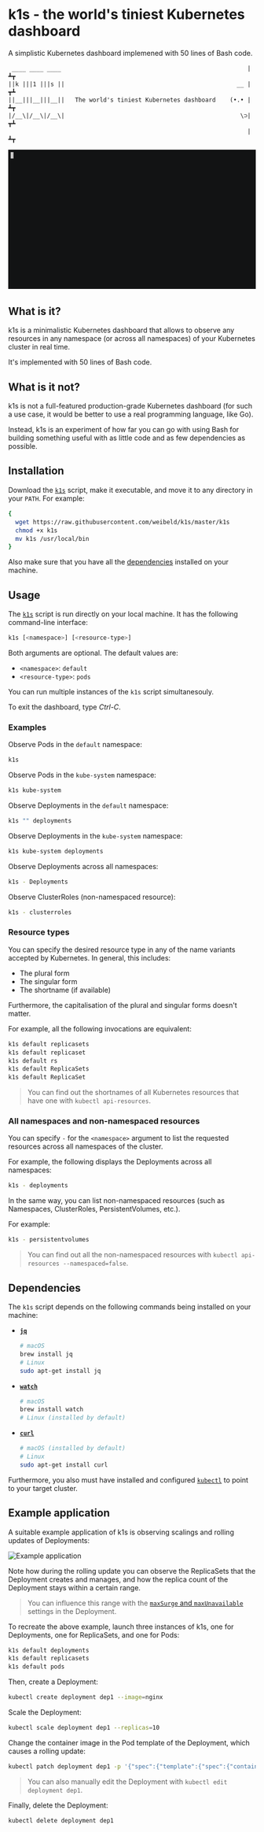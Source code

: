 # k1s - the world's tiniest Kubernetes dashboard

A simplistic Kubernetes dashboard implemened with 50 lines of Bash code.

```
 ____ ____ ____                                                     |┻┳
||k |||1 |||s ||                                                 __ |┳┻
||__|||__|||__||   The world's tiniest Kubernetes dashboard    (•.• |┻┳
|/__\|/__\|/__\|                                                  \⊃|┳┻
                                                                    |┻┳
```

![Screencast](assets/screencast-1.gif)


## What is it?

k1s is a minimalistic Kubernetes dashboard that allows to observe any resources in any namespace (or across all namespaces) of your Kubernetes cluster in real time.

It's implemented with 50 lines of Bash code.

## What is it not?

k1s is not a full-featured production-grade Kubernetes dashboard (for such a use case, it would be better to use a real programming language, like Go).

Instead, k1s is an experiment of how far you can go with using Bash for building something useful with as little code and as few dependencies as possible.


## Installation

Download the [`k1s`](k1s) script, make it executable, and move it to any directory in your `PATH`. For example:

```bash
{
  wget https://raw.githubusercontent.com/weibeld/k1s/master/k1s
  chmod +x k1s
  mv k1s /usr/local/bin
}
```

Also make sure that you have all the [dependencies](#dependencies) installed on your machine.

## Usage

The [`k1s`](k1s) script is run directly on your local machine. It has the following command-line interface:

```bash
k1s [<namespace>] [<resource-type>]
```

Both arguments are optional. The default values are:

- `<namespace>`: `default`
- `<resource-type>`: `pods`

You can run multiple instances of the `k1s` script simultanesouly.

To exit the dashboard, type _Ctrl-C_.

### Examples

Observe Pods in the `default` namespace:

```bash
k1s
```

Observe Pods in the `kube-system` namespace:

```bash
k1s kube-system
```

Observe Deployments in the `default` namespace:

```bash
k1s "" deployments
```

Observe Deployments in the `kube-system` namespace:

```bash
k1s kube-system deployments
```

Observe Deployments across all namespaces:

```bash
k1s - Deployments
```

Observe ClusterRoles (non-namespaced resource):

```bash
k1s - clusterroles
```

### Resource types

You can specify the desired resource type in any of the name variants accepted by Kubernetes. In general, this includes:

- The plural form
- The singular form
- The shortname (if available)

Furthermore, the capitalisation of the plural and singular forms doesn't matter.

For example, all the following invocations are equivalent:

```bash
k1s default replicasets
k1s default replicaset
k1s default rs
k1s default ReplicaSets
k1s default ReplicaSet
```

> You can find out the shortnames of all Kubernetes resources that have one with `kubectl api-resources`.

### All namespaces and non-namespaced resources

You can specify `-` for the `<namespace>` argument to list the requested resources across all namespaces of the cluster.

For example, the following displays the Deployments across all namespaces:

```bash
k1s - deployments
```

In the same way, you can list non-namespaced resources (such as Namespaces, ClusterRoles, PersistentVolumes, etc.).

For example:

```bash
k1s - persistentvolumes
```

> You can find out all the non-namespaced resources with `kubectl api-resources --namespaced=false`.

## Dependencies

The `k1s` script depends on the following commands being installed on your machine:

- [**`jq`**](https://stedolan.github.io/jq/)
    ```bash
    # macOS
    brew install jq
    # Linux
    sudo apt-get install jq
    ```
- [**`watch`**](https://linux.die.net/man/1/watch)
    ```bash
    # macOS
    brew install watch
    # Linux (installed by default)
    ```
- [**`curl`**](https://curl.haxx.se/)
    ```bash
    # macOS (installed by default)
    # Linux
    sudo apt-get install curl
    ```

Furthermore, you also must have installed and configured [`kubectl`](https://kubernetes.io/docs/tasks/tools/install-kubectl/) to point to your target cluster.

## Example application

A suitable example application of k1s is observing scalings and rolling updates of Deployments:

![Example application](assets/screencast-2.gif)

Note how during the rolling update you can observe the ReplicaSets that the Deployment creates and manages, and how the replica count of the Deployment stays within a certain range.

> You can influence this range with the [`maxSurge` and `maxUnavailable`](https://kubernetes.io/docs/concepts/workloads/controllers/deployment/#rolling-update-deployment) settings in the Deployment.

To recreate the above example, launch three instances of k1s, one for Deployments, one for ReplicaSets, and one for Pods:

```bash
k1s default deployments
k1s default replicasets
k1s default pods
```

Then, create a Deployment:

```bash
kubectl create deployment dep1 --image=nginx
```

Scale the Deployment:

```bash
kubectl scale deployment dep1 --replicas=10
```

Change the container image in the Pod template of the Deployment, which causes a rolling update:

```bash
kubectl patch deployment dep1 -p '{"spec":{"template":{"spec":{"containers":[{"name":"nginx","image":"nginx:1.19.0"}]}}}}'
```

> You can also manually edit the Deployment with `kubectl edit deployment dep1`.

Finally, delete the Deployment:

```bash
kubectl delete deployment dep1
```

